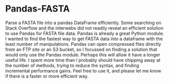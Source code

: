 # Pandas-FASTA
Parse a FASTA file into a pandas DataFrame efficiently.
Some searching on Stack Overflow and the interwebs did not readily reveal an efficient solution to use Pandas for FASTA file data. Pandas is already a great Python module. I wanted to find the fastest way to get FASTA data into a dataframe with the least number of manipulations. Pandas can open compressed files directly from an FTP site or an S3 bucket, so I focussed on finding a solution that would only use the Pandas module. Perhaps this will allow it have a longer useful life.
I spent more time than I probably should have chipping away at the number of methods, trying to reduce the syntax, and finding incremental performance gains. Feel free to use it, and please let me know if there is a faster or more efficient way.

